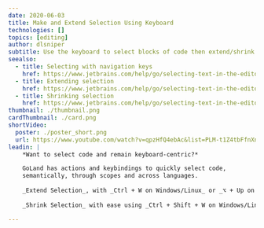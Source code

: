 ```yaml
---
date: 2020-06-03
title: Make and Extend Selection Using Keyboard
technologies: []
topics: [editing]
author: dlsniper
subtitle: Use the keyboard to select blocks of code then extend/shrink the selection.
seealso:
  - title: Selecting with navigation keys
    href: https://www.jetbrains.com/help/go/selecting-text-in-the-editor.html#select_with_navigation_keys
  - title: Extending selection
    href: https://www.jetbrains.com/help/go/selecting-text-in-the-editor.html#extend_selection
  - title: Shrinking selection
    href: https://www.jetbrains.com/help/go/selecting-text-in-the-editor.html#shrink_selection
thumbnail: ./thumbnail.png
cardThumbnail: ./card.png
shortVideo:
  poster: ./poster_short.png
  url: https://www.youtube.com/watch?v=qpzHfQ4ebAc&list=PLM-t1Z4tbFfnXnghmtk6WVz10_pivOw25&index=13&t=0s
leadin: |
    *Want to select code and remain keyboard-centric?*

    GoLand has actions and keybindings to quickly select code,
    semantically, through scopes and across languages.
     
    _Extend Selection_, with _Ctrl + W on Windows/Linux_ or _⌥ + Up on macOS_, to semantically select the code.
    
    _Shrink Selection_ with ease using _Ctrl + Shift + W on Windows/Linux_ or _⌥ + Down on macOS_.

---
```


